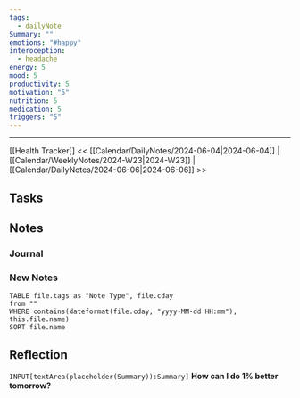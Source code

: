 ```yaml
---
tags:
  - dailyNote
Summary: ""
emotions: "#happy"
interoception:
  - headache
energy: 5
mood: 5
productivity: 5
motivation: "5"
nutrition: 5
medication: 5
triggers: "5"
---
```


---
[[Health Tracker]]
<< [[Calendar/DailyNotes/2024-06-04|2024-06-04]] | [[Calendar/WeeklyNotes/2024-W23|2024-W23]] | [[Calendar/DailyNotes/2024-06-06|2024-06-06]] >>

## Tasks

## Notes

### Journal

### New Notes

```dataview
TABLE file.tags as "Note Type", file.cday
from ""
WHERE contains(dateformat(file.cday, "yyyy-MM-dd HH:mm"), this.file.name)
SORT file.name
```

## Reflection

`INPUT[textArea(placeholder(Summary)):Summary]`
**How can I do 1% better tomorrow?**
